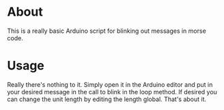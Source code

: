 
About
=====

This is a really basic Arduino script for blinking out messages in morse code.


Usage
=====

Really there's nothing to it. Simply open it in the Arduino editor and put in your desired message in the call to blink in the loop method. If desired you can change the unit length by editing the length global. That's about it.